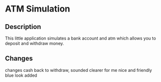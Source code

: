 # ATM Simulation

## Description

This little application simulates a bank account and atm which allows you to
deposit and withdraw money.

## Changes
changes cash back to withdraw, sounded clearer for me
nice and friendly blue look added


